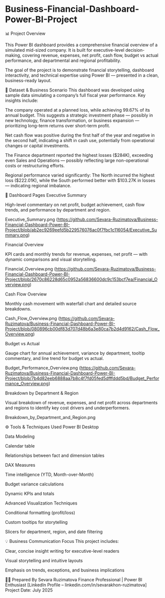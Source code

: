# Business-Financial-Dashboard-Power-BI-Project
📊 Project Overview

This Power BI dashboard provides a comprehensive financial overview of a simulated mid-sized company. It is built for executive-level decision-making, covering revenue, expenses, net profit, cash flow, budget vs actual performance, and departmental and regional profitability.

The goal of the project is to demonstrate financial storytelling, dashboard interactivity, and technical expertise using Power BI — presented in a clean, business-ready layout.

🧾 Dataset & Business Scenario
This dashboard was developed using sample data simulating a company’s full fiscal year performance. Key insights include:

The company operated at a planned loss, while achieving 99.67% of its annual budget.
This suggests a strategic investment phase — possibly in new technology, finance transformation, or business expansion — prioritizing long-term returns over short-term profit.

Net cash flow was positive during the first half of the year and negative in the second half, indicating a shift in cash use, potentially from operational changes or capital investments.

The Finance department reported the highest losses ($284K), exceeding even Sales and Operations — possibly reflecting large non-operational costs or restructuring efforts.

Regional performance varied significantly:
The North incurred the highest loss ($222.01K), while the South performed better with $103.27K in losses — indicating regional imbalance.

📁 Dashboard Pages
Executive Summary

High-level commentary on net profit, budget achievement, cash flow trends, and performance by department and region.

Executive_Summary.png (https://github.com/Sevara-Ruzimatova/Business-Financial-Dashboard-Power-BI-Project/blob/ab2ec9269eefd5b229576076ac0f7fbc1c116054/Executive_Summary.png)

Financial Overview

KPI cards and monthly trends for revenue, expenses, net profit — with dynamic comparisons and visual storytelling.

Financial_Overview.png (https://github.com/Sevara-Ruzimatova/Business-Financial-Dashboard-Power-BI-Project/blob/2670c86228d65c0952a56836600dc9c153bcf7ea/Financial_Overview.png)

Cash Flow Overview

Monthly cash movement with waterfall chart and detailed source breakdowns.

Cash_Flow_Overview.png (https://github.com/Sevara-Ruzimatova/Business-Financial-Dashboard-Power-BI-Project/blob/080896cb00df83d707d48b6a3e80ca7b2d4d9162/Cash_Flow_Overview.png)

Budget vs Actual

Gauge chart for annual achievement, variance by department, tooltip commentary, and line trend for budget vs actual.

Budget_Performance_Overview.png (https://github.com/Sevara-Ruzimatova/Business-Financial-Dashboard-Power-BI-Project/blob/7b4d82eeb6888aa7b8c4f7fd05fed5dfffddd5bd/Budget_Performance_Overview.png)

Breakdown by Department & Region

Visual breakdown of revenue, expenses, and net profit across departments and regions to identify key cost drivers and underperformers.

Breakdown_by_Department_and_Region.png

⚙️ Tools & Techniques Used
Power BI Desktop

Data Modeling

Calendar table

Relationships between fact and dimension tables

DAX Measures

Time intelligence (YTD, Month-over-Month)

Budget variance calculations

Dynamic KPIs and totals

Advanced Visualization Techniques

Conditional formatting (profit/loss)

Custom tooltips for storytelling

Slicers for department, region, and date filtering

💡 Business Communication Focus
This project includes:

Clear, concise insight writing for executive-level readers

Visual storytelling and intuitive layouts

Emphasis on trends, exceptions, and business implications

👩‍💼 Prepared By
Sevara Ruzimatova
Finance Professional | Power BI Enthusiast
[LinkedIn Profile – linkedin.com/in/sevarakhon-ruzimatova]
Project Date: July 2025

